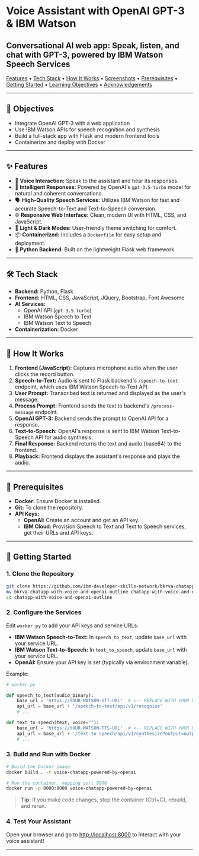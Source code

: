 # Voice Assistant with OpenAI GPT-3 & IBM Watson

## Conversational AI web app: Speak, listen, and chat with GPT-3, powered by IBM Watson Speech Services

[Features](#-features) • [Tech Stack](#-tech-stack) • [How It Works](#-how-it-works) • [Screenshots](#-screenshots) • [Prerequisites](#-prerequisites) • [Getting Started](#-getting-started) • [Learning Objectives](#-learning-objectives) • [Acknowledgements](#-acknowledgements)

---

## 🎯 Objectives

- Integrate OpenAI GPT-3 with a web application
- Use IBM Watson APIs for speech recognition and synthesis
- Build a full-stack app with Flask and modern frontend tools
- Containerize and deploy with Docker

---

## ✨ Features

- 🎤 **Voice Interaction:** Speak to the assistant and hear its responses.
- 🧠 **Intelligent Responses:** Powered by OpenAI's `gpt-3.5-turbo` model for natural and coherent conversations.
- 🗣️ **High-Quality Speech Services:** Utilizes IBM Watson for fast and accurate Speech-to-Text and Text-to-Speech conversion.
- 🌐 **Responsive Web Interface:** Clean, modern UI with HTML, CSS, and JavaScript.
- 🎨 **Light & Dark Modes:** User-friendly theme switching for comfort.
- 📦 **Containerized:** Includes a `Dockerfile` for easy setup and deployment.
- 🐍 **Python Backend:** Built on the lightweight Flask web framework.

---

## 🛠️ Tech Stack

- **Backend:** Python, Flask
- **Frontend:** HTML, CSS, JavaScript, JQuery, Bootstrap, Font Awesome
- **AI Services:**
  - OpenAI API (`gpt-3.5-turbo`)
  - IBM Watson Speech to Text
  - IBM Watson Text to Speech
- **Containerization:** Docker

---

## 🧩 How It Works

1. **Frontend (JavaScript):** Captures microphone audio when the user clicks the record button.
2. **Speech-to-Text:** Audio is sent to Flask backend's `/speech-to-text` endpoint, which uses IBM Watson Speech-to-Text API.
3. **User Prompt:** Transcribed text is returned and displayed as the user's message.
4. **Process Prompt:** Frontend sends the text to backend's `/process-message` endpoint.
5. **OpenAI GPT-3:** Backend sends the prompt to OpenAI API for a response.
6. **Text-to-Speech:** OpenAI's response is sent to IBM Watson Text-to-Speech API for audio synthesis.
7. **Final Response:** Backend returns the text and audio (base64) to the frontend.
8. **Playback:** Frontend displays the assistant's response and plays the audio.

---

## 🚀 Prerequisites

- **Docker:** Ensure Docker is installed.
- **Git:** To clone the repository.
- **API Keys:**
  - **OpenAI:** Create an account and get an API key.
  - **IBM Cloud:** Provision Speech to Text and Text to Speech services, get their URLs and API keys.

---

## 🏁 Getting Started

### 1. Clone the Repository

```bash
git clone https://github.com/ibm-developer-skills-network/bkrva-chatapp-with-voice-and-openai-outline.git
mv bkrva-chatapp-with-voice-and-openai-outline chatapp-with-voice-and-openai-outline
cd chatapp-with-voice-and-openai-outline
```

### 2. Configure the Services

Edit `worker.py` to add your API keys and service URLs:

- **IBM Watson Speech-to-Text:** In `speech_to_text`, update `base_url` with your service URL.
- **IBM Watson Text-to-Speech:** In `text_to_speech`, update `base_url` with your service URL.
- **OpenAI:** Ensure your API key is set (typically via environment variable).

Example:

```python
# worker.py

def speech_to_text(audio_binary):
    base_url = 'https://YOUR-WATSON-STT-URL'  # <-- REPLACE WITH YOUR URL
    api_url = base_url + '/speech-to-text/api/v1/recognize'
    # ...

def text_to_speech(text, voice=""):
    base_url = 'https://YOUR-WATSON-TTS-URL'  # <-- REPLACE WITH YOUR URL
    api_url = base_url + '/text-to-speech/api/v1/synthesize?output=output_text.wav'
    # ...
```

### 3. Build and Run with Docker

```bash
# Build the Docker image
docker build . -t voice-chatapp-powered-by-openai

# Run the container, mapping port 8000
docker run -p 8000:8000 voice-chatapp-powered-by-openai
```

> **Tip:** If you make code changes, stop the container (Ctrl+C), rebuild, and rerun.

### 4. Test Your Assistant

Open your browser and go to [http://localhost:8000](http://localhost:8000) to interact with your voice assistant!

---
